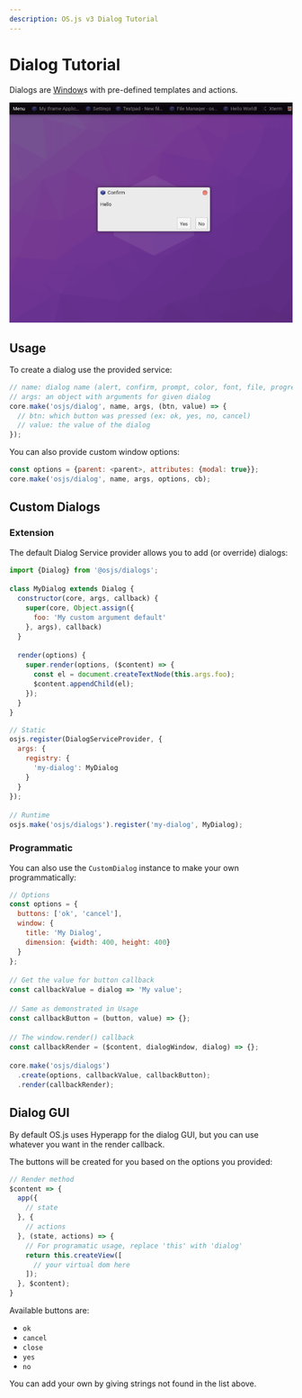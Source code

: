 ```yaml
---
description: OS.js v3 Dialog Tutorial
---
```


# Dialog Tutorial

Dialogs are [Window](../window/README.md)s with pre-defined templates and actions.

![Example](example.png)

## Usage

To create a dialog use the provided service:

```javascript
// name: dialog name (alert, confirm, prompt, color, font, file, progress)
// args: an object with arguments for given dialog
core.make('osjs/dialog', name, args, (btn, value) => {
  // btn: which button was pressed (ex: ok, yes, no, cancel)
  // value: the value of the dialog
});
```

You can also provide custom window options:

```javascript
const options = {parent: <parent>, attributes: {modal: true}};
core.make('osjs/dialog', name, args, options, cb);
```

## Custom Dialogs

### Extension

The default Dialog Service provider allows you to add (or override) dialogs:

```javascript
import {Dialog} from '@osjs/dialogs';

class MyDialog extends Dialog {
  constructor(core, args, callback) {
    super(core, Object.assign({
      foo: 'My custom argument default'
    }, args), callback)
  }

  render(options) {
    super.render(options, ($content) => {
      const el = document.createTextNode(this.args.foo);
      $content.appendChild(el);
    });
  }
}
```

```javascript
// Static
osjs.register(DialogServiceProvider, {
  args: {
    registry: {
      'my-dialog': MyDialog
    }
  }
});

// Runtime
osjs.make('osjs/dialogs').register('my-dialog', MyDialog);
```

### Programmatic

You can also use the `CustomDialog` instance to make your own programmatically:

```javascript
// Options
const options = {
  buttons: ['ok', 'cancel'],
  window: {
    title: 'My Dialog',
    dimension: {width: 400, height: 400}
  }
};

// Get the value for button callback
const callbackValue = dialog => 'My value';

// Same as demonstrated in Usage
const callbackButton = (button, value) => {};

// The window.render() callback
const callbackRender = ($content, dialogWindow, dialog) => {};

core.make('osjs/dialogs')
  .create(options, callbackValue, callbackButton);
  .render(callbackRender);
```

## Dialog GUI

By default OS.js uses Hyperapp for the dialog GUI, but you can use whatever you want in the render callback.

The buttons will be created for you based on the options you provided:

```javascript
// Render method
$content => {
  app({
    // state
  }, {
    // actions
  }, (state, actions) => {
    // For programatic usage, replace 'this' with 'dialog'
    return this.createView([
      // your virtual dom here
    ]);
  }, $content);
}
```

Available buttons are:

* `ok`
* `cancel`
* `close`
* `yes`
* `no`

You can add your own by giving strings not found in the list above.
